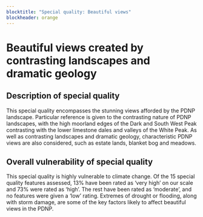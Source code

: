 ```yaml
---
blocktitle: "Special quality: Beautiful views"
blockheader: orange
---
```

#	Beautiful views created by contrasting landscapes and dramatic geology

## Description of special quality

This special quality encompasses the stunning views afforded by the PDNP landscape. Particular reference is given to the contrasting nature of PDNP landscapes, with the high moorland edges of the Dark and South West Peak contrasting with the lower limestone dales and valleys of the White Peak. As well as contrasting landscapes and dramatic geology, characteristic PDNP views are also considered, such as estate lands, blanket bog and meadows.

## Overall vulnerability of special quality

This special quality is highly vulnerable to climate change. Of the 15 special quality features assessed, 13% have been rated as ‘very high’ on our scale and 73% were rated as ‘high’. The rest have been rated as ‘moderate’, and no features were given a ‘low’ rating. Extremes of drought or flooding, along with storm damage, are some of the key factors likely to affect beautiful views in the PDNP.